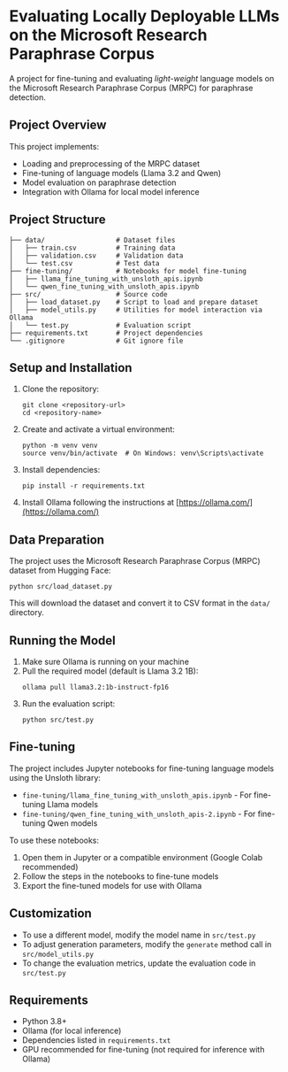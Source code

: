 # Evaluating Locally Deployable LLMs on the Microsoft Research Paraphrase Corpus

A project for fine-tuning and evaluating *light-weight* language models on the Microsoft Research Paraphrase Corpus (MRPC) for paraphrase detection.

## Project Overview

This project implements:
- Loading and preprocessing of the MRPC dataset
- Fine-tuning of language models (Llama 3.2 and Qwen)
- Model evaluation on paraphrase detection
- Integration with Ollama for local model inference

## Project Structure

```
├── data/                  # Dataset files
│   ├── train.csv          # Training data
│   ├── validation.csv     # Validation data
│   └── test.csv           # Test data
├── fine-tuning/           # Notebooks for model fine-tuning
│   ├── llama_fine_tuning_with_unsloth_apis.ipynb
│   └── qwen_fine_tuning_with_unsloth_apis.ipynb
├── src/                   # Source code
│   ├── load_dataset.py    # Script to load and prepare dataset
│   ├── model_utils.py     # Utilities for model interaction via Ollama
│   └── test.py            # Evaluation script
├── requirements.txt       # Project dependencies
└── .gitignore             # Git ignore file
```

## Setup and Installation

1. Clone the repository:
   ```
   git clone <repository-url>
   cd <repository-name>
   ```

2. Create and activate a virtual environment:
   ```
   python -m venv venv
   source venv/bin/activate  # On Windows: venv\Scripts\activate
   ```

3. Install dependencies:
   ```
   pip install -r requirements.txt
   ```

4. Install Ollama following the instructions at [https://ollama.com/](https://ollama.com/)

## Data Preparation

The project uses the Microsoft Research Paraphrase Corpus (MRPC) dataset from Hugging Face:

```
python src/load_dataset.py
```

This will download the dataset and convert it to CSV format in the `data/` directory.

## Running the Model

1. Make sure Ollama is running on your machine
2. Pull the required model (default is Llama 3.2 1B):
   ```
   ollama pull llama3.2:1b-instruct-fp16
   ```
3. Run the evaluation script:
   ```
   python src/test.py
   ```

## Fine-tuning

The project includes Jupyter notebooks for fine-tuning language models using the Unsloth library:
- `fine-tuning/llama_fine_tuning_with_unsloth_apis.ipynb` - For fine-tuning Llama models
- `fine-tuning/qwen_fine_tuning_with_unsloth_apis-2.ipynb` - For fine-tuning Qwen models

To use these notebooks:
1. Open them in Jupyter or a compatible environment (Google Colab recommended)
2. Follow the steps in the notebooks to fine-tune models
3. Export the fine-tuned models for use with Ollama

## Customization

- To use a different model, modify the model name in `src/test.py`
- To adjust generation parameters, modify the `generate` method call in `src/model_utils.py`
- To change the evaluation metrics, update the evaluation code in `src/test.py`

## Requirements

- Python 3.8+
- Ollama (for local inference)
- Dependencies listed in `requirements.txt`
- GPU recommended for fine-tuning (not required for inference with Ollama)
